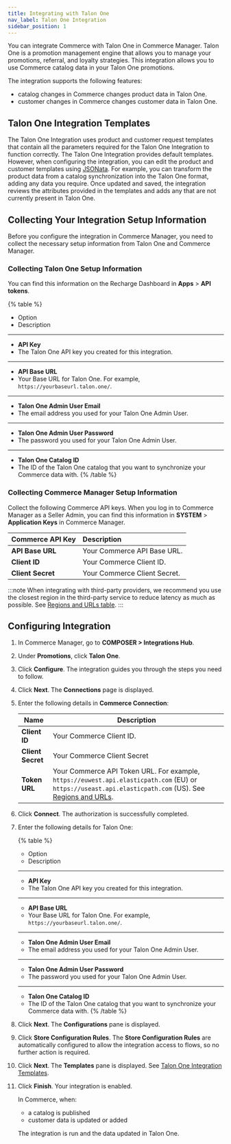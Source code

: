 ```yaml
---
title: Integrating with Talon One
nav_label: Talon One Integration
sidebar_position: 1
---
```


You can integrate Commerce with Talon One in Commerce Manager. Talon One is a promotion management engine that allows you to manage your promotions, referral, and loyalty strategies. This integration allows you to use Commerce catalog data in your Talon One promotions.

The integration supports the following features:

- catalog changes in Commerce changes product data in Talon One. 
- customer changes in Commerce changes customer data in Talon One.

## Talon One Integration Templates

The Talon One Integration uses product and customer request templates that contain all the parameters required for the Talon One Integration to function correctly. The Talon One Integration provides default templates. However, when configuring the integration, you can edit the product and customer templates using [JSONata](http://docs.jsonata.org/overview.html). For example, you can transform the product data from a catalog synchronization into the Talon One format, adding any data you require. Once updated and saved, the integration reviews the attributes provided in the templates and adds any that are not currently present in Talon One.


## Collecting Your Integration Setup Information

Before you configure the integration in Commerce Manager, you need to collect the necessary setup information from Talon One and Commerce Manager.

### Collecting Talon One Setup Information

You can find this information on the Recharge Dashboard in **Apps** > **API tokens**.

{% table %}
* Option
* Description
---
* **API Key**
* The Talon One API key you created for this integration.
---
* **API Base URL**
* Your Base URL for Talon One. For example, `https://yourbaseurl.talon.one/`.
---
* **Talon One Admin User Email**
* The email address you used for your Talon One Admin User.
---
* **Talon One Admin User Password**
* The password you used for your Talon One Admin User.
---
* **Talon One Catalog ID**
* The ID of the Talon One catalog that you want to synchronize your Commerce data with.
{% /table %}

### Collecting Commerce Manager Setup Information

Collect the following Commerce API keys. When you log in to Commerce Manager as a Seller Admin, you can find this information in **SYSTEM** > **Application Keys** in Commerce Manager.

| Commerce API Key | Description                                     |
|:------------------------------------|:------------------------------------------------|
| **API Base URL**                    | Your Commerce API Base URL.  |
| **Client ID**                       | Your Commerce Client ID.     |
| **Client Secret**                   | Your Commerce Client Secret. |

:::note
When integrating with third-party providers, we recommend you use the closest region in the third-party service to reduce latency as much as possible. See [Regions and URLs table](/docs/commerce-cloud/api-overview/elastic-path-domains#regions-and-ur-ls).
:::

## Configuring Integration

1. In Commerce Manager, go to **COMPOSER > Integrations Hub**.
1. Under **Promotions**, click **Talon One**. 
1. Click **Configure**. The integration guides you through the steps you need to follow.
1. Click **Next**. The **Connections** page is displayed.
1. Enter the following details in **Commerce Connection**:

    | Name              | Description                                                                                                                                                                                                                         | 
    |-------------------|-------------------------------------------------------------------------------------------------------------------------------------------------------------------------------------------------------------------------------------|
    | **Client ID**     | Your Commerce Client ID.                                                                                                                                                                                                            |
    | **Client Secret** | Your Commerce Client Secret                                                                                                                                                                                                         |
    | **Token URL**     | Your Commerce API Token URL. For example, `https://euwest.api.elasticpath.com` (EU) or `https://useast.api.elasticpath.com` (US). See [Regions and URLs](/docs/commerce-cloud/api-overview/elastic-path-domains#regions-and-ur-ls). |

1. Click **Connect**. The authorization is successfully completed.
1. Enter the following details for Talon One:

   {% table %}
    * Option
    * Description
    ---
    * **API Key**
    * The Talon One API key you created for this integration.
    ---
    * **API Base URL**
    * Your Base URL for Talon One. For example, `https://yourbaseurl.talon.one/`.
    ---
    * **Talon One Admin User Email**
    * The email address you used for your Talon One Admin User.
    ---
    * **Talon One Admin User Password**
    * The password you used for your Talon One Admin User.
    ---
    * **Talon One Catalog ID**
    * The ID of the Talon One catalog that you want to synchronize your Commerce data with.
    {% /table %}

1. Click **Next**. The **Configurations** pane is displayed.
1. Click **Store Configuration Rules**. The **Store Configuration Rules** are automatically configured to allow the integration access to flows, so no further action is required.
1. Click **Next**. The **Templates** pane is displayed. See [Talon One Integration Templates](#talon-one-integration-templates).
1. Click **Finish**. Your integration is enabled.

    In Commerce, when:

    - a catalog is published 
    - customer data is updated or added  
   
   The integration is run and the data updated in Talon One.
